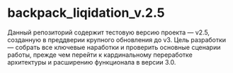 # backpack_liqidation_v.2.5
Данный репозиторий содержит тестовую версию проекта — v2.5, созданную в преддверии крупного обновления до v3. Цель разработки — собрать все ключевые наработки и проверить основные сценарии работы, прежде чем перейти к кардинальному переработке архитектуры и расширению функционала в версии 3.0.

